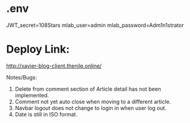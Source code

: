 # .env
JWT_secret=108Stars
mlab_user=admin
mlab_password=Adm1n1strator

# Deploy Link:
http://xavier-blog-client.thenile.online/

Notes/Bugs:
1. Delete from comment section of Article detail has not been implemented.
2. Comment not yet auto close when moving to a different article.
3. Navbar logout does not change to login in when user log out.
4. Date is still in ISO format.